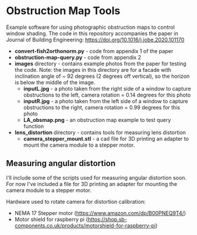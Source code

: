 # Obstruction Map Tools

Example software for using photographic obstruction maps to control window shading.
The code in this repository accompanies the paper in Journal of Building Engineering: https://doi.org/10.1016/j.jobe.2020.101170

  * **convert-fish2orthonorm.py** - code from appendix 1 of the paper
  * **obstruction-map-query.py** - code from appendix 2
  * **images** directory - contains example photos from the paper for testing the code. Note: the images in this directory are for a facade with inclination angle of ~ 92 degrees (2 degrees off vertical), so the horizon is below the middle of the image.
    * **inputL.jpg** - a photo taken from the right side of a window to capture obstructions to the left, camera rotation = 0.14 degrees for this photo
    * **inputR.jpg** - a photo taken from the left side of a window to capture obstructions to the right, camera rotation = 0.99 degrees for this photo
    * **LA_obsmap.png** - an obstruction map example to test query function
  * **lens_distortion** directory - contains tools for measuring lens distortion
    * **camera_stepper_mount.stl** - a cad file for 3D printing an adapter to mount the camera module to a stepper motor.

## Measuring angular distortion

I'll include some of the scripts used for measuring angular distortion soon. For now I've included a file for 3D printing an adapter for mounting the camera module to a stepper motor.

Hardware used to rotate camera for distortion calibration:
  * NEMA 17 Stepper motor (https://www.amazon.com/dp/B00PNEQ9T4/)
  * Motor shield for raspberry pi (https://shop.sb-components.co.uk/products/motorshield-for-raspberry-pi)
  
